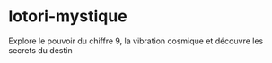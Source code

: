 # lotori-mystique
Explore le pouvoir du chiffre 9, la vibration cosmique et découvre les secrets du destin
